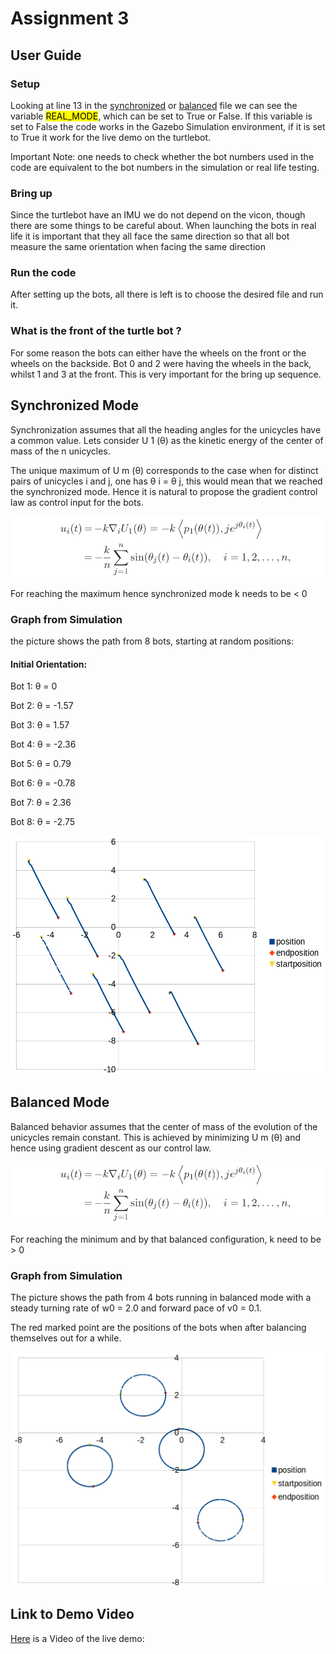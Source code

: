 # Assignment 3 

## User Guide 

### Setup
Looking at line 13 in the [synchronized](scripts/assignment3_synchronised.py) or [balanced](scripts/assignment3_balanced.py) file we can see the variable <mark>REAL_MODE</mark>, which can be set to True or False. If this variable is set to False the code works in the Gazebo Simulation environment, if it is set to True it work for the live demo on the turtlebot. 

Important Note: one needs to check whether the bot numbers used in the code are equivalent to the bot numbers in the simulation or real life testing. 

### Bring up
Since the turtlebot have an IMU we do not depend on the vicon, though there are some things to be careful about. When launching the bots in real life it is important that they all face the same direction so that all bot measure the same orientation when facing the same direction

### Run the code
After setting up the bots, all there is left is to choose the desired file and run it. 

### What is the front of the turtle bot ? 
For some reason the bots can either have the wheels on the front or the wheels on the backside. Bot 0 and 2 were having the wheels in the back, whilst 1 and 3 at the front. This is very important for the bring up sequence. 

## Synchronized Mode 
Synchronization assumes that all the heading angles for the unicycles have a common value. Lets consider U 1 (θ) as the kinetic energy of the center of mass of the n unicycles. 

The unique maximum of U m (θ) corresponds to the case when for distinct pairs of unicycles i and j, one has θ i = θ j, this would mean that we reached the synchronized mode. Hence it is natural to propose the gradient control law as control input for the bots.

![alt text](images/u(t).png)

For reaching the maximum hence synchronized mode k needs to be < 0


### Graph from Simulation 
the picture shows the path from 8 bots, starting at random positions:

#### Initial Orientation:

Bot 1: θ  = 0

Bot 2: θ = -1.57

Bot 3: θ = 1.57

Bot 4: θ = -2.36

Bot 5: θ = 0.79

Bot 6: θ = -0.78

Bot 7: θ = 2.36

Bot 8: θ = -2.75

 ![alt text](images/synchronized.png)




## Balanced Mode 
Balanced behavior assumes that the center of mass of the evolution of the unicycles remain constant. This is achieved by minimizing U m (θ) and hence using gradient descent as our control law.

![alt text](images/u(t).png)

For reaching the minimum and by that balanced configuration, k need to be > 0 

### Graph from Simulation 
The picture shows the path from 4 bots running in balanced mode with a steady turning rate of w0 =  2.0 and forward pace of v0 = 0.1.

The red marked point are the positions of the bots when after balancing themselves out for a while. 

![alt text](images/balanced.png)


## Link to Demo Video 
[Here](https://youtu.be/fmBB9qKcFeA) is a Video of the live demo: 